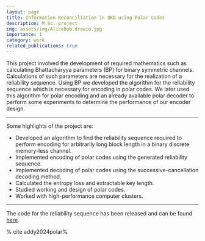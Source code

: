 ```yaml
---
layout: page
title: Information Reconciliation in QKD using Polar Codes
description: M.Sc. project
img: assets/img/AliceBob.drawio.jpg
importance: 1
category: work
related_publications: true
---
```


 This project involved the development of required mathematics such as calculating Bhattacharyya parameters (BP) for binary symmetric channels. Calculations of such parameters are necessary for the realization of a reliability sequence. Using BP we developed the algorithm for the reliability sequence which is necessary for encoding in polar codes. We later used this algorithm for polar encoding and an already available polar decoder to perform some experiments to determine the performance of our encoder design.

---
 Some highlights of the project are:
 - Developed an algorithm to find the reliability sequence required to perform encoding for arbitrarily long block length in a binary discrete memory-less channel.
 - Implemented encoding of polar codes using the generated reliability sequence.
 - Implemented decoding of polar codes using the successive-cancellation decoding method.
 - Calculated the entropy loss and extractable key length.
 - Studied working and design of polar codes.
 - Worked with high-performance computer clusters.

---

The code for the reliability sequence has been released and can be found  <a href="https://github.com/snehasisaddy/reliabilityseq"> here</a>.

% cite addy2024polar%
